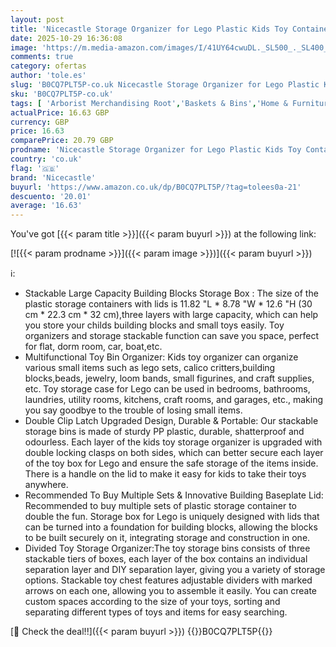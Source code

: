 ```yaml
---
layout: post
title: 'Nicecastle Storage Organizer for Lego Plastic Kids Toy Container Box Stackable Building Block Playroom Organization Bin with Bricks Baseplate Lid 3 Layers Adjustable Compartments Portable Chest Case'
date: 2025-10-29 16:36:08
image: 'https://m.media-amazon.com/images/I/41UY64cwuDL._SL500_._SL400_.jpg'
comments: true
category: ofertas
author: 'tole.es'
slug: 'B0CQ7PLT5P-co.uk Nicecastle Storage Organizer for Lego Plastic Kids Toy...'
sku: 'B0CQ7PLT5P-co.uk'
tags: [ 'Arborist Merchandising Root','Baskets & Bins','Home & Furniture Outlet','Home & Garden','Home & Kitchen','Home and Kitchen Outlet','Self Service ','Special Features Stores','Storage & Organisation','Storage Boxes','fbb002b6-7aaf-4cbb-b089-733bfd495d3e_0','fbb002b6-7aaf-4cbb-b089-733bfd495d3e_4001','lego','nicecastle','🇬🇧', ]
actualPrice: 16.63 GBP
currency: GBP
price: 16.63
comparePrice: 20.79 GBP
prodname: 'Nicecastle Storage Organizer for Lego Plastic Kids Toy Container Box Stackable Building Block Playroom Organization Bin with Bricks Baseplate Lid 3 Layers Adjustable Compartments Portable Chest Case'
country: 'co.uk'
flag: '🇬🇧'
brand: 'Nicecastle'
buyurl: 'https://www.amazon.co.uk/dp/B0CQ7PLT5P/?tag=tolees0a-21'
descuento: '20.01'
average: '16.63'
---
```


You've got [{{< param title >}}]({{< param buyurl >}}) at the following link:

[![{{< param prodname >}}]({{< param image >}})]({{< param buyurl >}})

ℹ️:

- Stackable Large Capacity Building Blocks Storage Box : The size of the plastic storage containers with lids is 11.82 "L * 8.78 "W * 12.6 "H (30 cm * 22.3 cm * 32 cm),three layers with large capacity, which can help you store your childs building blocks and small toys easily. Toy organizers and storage stackable function can save you space, perfect for flat, dorm room, car, boat,etc.
- Multifunctional Toy Bin Organizer: Kids toy organizer can organize various small items such as lego sets, calico critters,building blocks,beads, jewelry, loom bands, small figurines, and craft supplies, etc. Toy storage case for Lego can be used in bedrooms, bathrooms, laundries, utility rooms, kitchens, craft rooms, and garages, etc., making you say goodbye to the trouble of losing small items.
- Double Clip Latch Upgraded Design, Durable & Portable: Our stackable storage bins is made of sturdy PP plastic, durable, shatterproof and odourless. Each layer of the kids toy storage organizer is upgraded with double locking clasps on both sides, which can better secure each layer of the toy box for Lego and ensure the safe storage of the items inside. There is a handle on the lid to make it easy for kids to take their toys anywhere.
- Recommended To Buy Multiple Sets & Innovative Building Baseplate Lid: Recommended to buy multiple sets of plastic storage container to double the fun. Storage box for Lego is uniquely designed with lids that can be turned into a foundation for building blocks, allowing the blocks to be built securely on it, integrating storage and construction in one.
- Divided Toy Storage Organizer:The toy storage bins consists of three stackable tiers of boxes, each layer of the box contains an individual separation layer and DIY separation layer, giving you a variety of storage options. Stackable toy chest features adjustable dividers with marked arrows on each one, allowing you to assemble it easily. You can create custom spaces according to the size of your toys, sorting and separating different types of toys and items for easy searching.

[🛒 Check the deal!!]({{< param buyurl >}})
{{<world>}}B0CQ7PLT5P{{</world>}}
